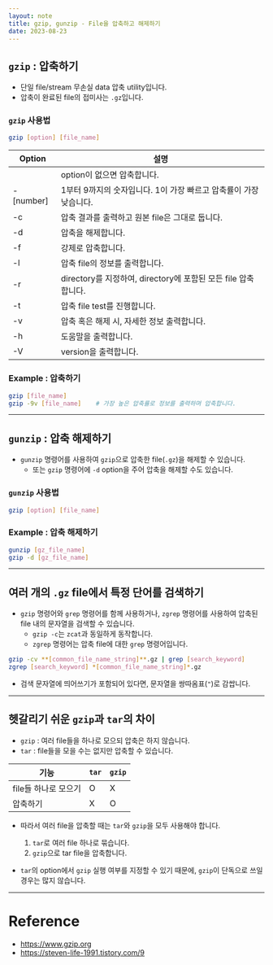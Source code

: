 ```yaml
---
layout: note
title: gzip, gunzip - File을 압축하고 해제하기
date: 2023-08-23
---
```





## `gzip` : 압축하기

- 단일 file/stream 무손실 data 압축 utility입니다.
- 압축이 완료된 file의 접미사는 `.gz`입니다. 


### `gzip` 사용법

```sh
gzip [option] [file_name]
```

| Option | 설명 |
| --- | --- |
|  | option이 없으면 압축합니다. |
| -[number] | 1부터 9까지의 숫자입니다. 1이 가장 빠르고 압축률이 가장 낮습니다. |
| -c | 압축 결과를 출력하고 원본 file은 그대로 둡니다. |
| -d | 압축을 해제합니다. |
| -f | 강제로 압축합니다. |
| -l | 압축 file의 정보를 출력합니다. |
| -r | directory를 지정하여, directory에 포함된 모든 file 압축합니다. |
| -t | 압축 file test를 진행합니다. |
| -v | 압축 혹은 해제 시, 자세한 정보 출력합니다. |
| -h | 도움말을 출력합니다. |
| -V | version을 출력합니다. |


### Example : 압축하기

```sh
gzip [file_name]
gzip -9v [file_name]    # 가장 높은 압축률로 정보를 출력하며 압축합니다.
```




---




## `gunzip` : 압축 해제하기

- `gunzip` 명령어를 사용하여 `gzip`으로 압축한 file(`.gz`)을 해제할 수 있습니다.
    - 또는 `gzip` 명령어에 `-d` option을 주어 압축을 해제할 수도 있습니다.


### `gunzip` 사용법

```sh
gzip [option] [file_name]
```


### Example : 압축 해제하기

```sh
gunzip [gz_file_name]
gzip -d [gz_file_name]
```




---




## 여러 개의 `.gz` file에서 특정 단어를 검색하기

- `gzip` 명령어와 `grep` 명령어를 함께 사용하거나, `zgrep` 명령어를 사용하여 압축된 file 내의 문자열을 검색할 수 있습니다.
    - `gzip -c`는 `zcat`과 동일하게 동작합니다.
    - `zgrep` 명령어는 압축 file에 대한 `grep` 명령어입니다.

```sh
gzip -cv **[common_file_name_string]**.gz | grep [search_keyword]
zgrep [search_keyword] *[common_file_name_string]*.gz
```

- 검색 문자열에 띄어쓰기가 포함되어 있다면, 문자열을 쌍따옴표(`"`)로 감쌉니다.




---




## 헷갈리기 쉬운 `gzip`과 `tar`의 차이

- `gzip` : 여러 file들을 하나로 모으되 압축은 하지 않습니다.
- `tar` : file들을 모을 수는 없지만 압축할 수 있습니다.

| 기능 | `tar` | `gzip` |
| --- | --- | --- |
| file들 하나로 모으기 | O | X |
| 압축하기 | X | O |

- 따라서 여러 file을 압축할 때는 `tar`와 `gzip`을 모두 사용해야 합니다.
    1. `tar`로 여러 file 하나로 묶습니다.
    2. `gzip`으로 tar file을 압축합니다.

- `tar`의 option에서 `gzip` 실행 여부를 지정할 수 있기 때문에, `gzip`이 단독으로 쓰일 경우는 많지 않습니다.




---




# Reference

- <https://www.gzip.org>
- <https://steven-life-1991.tistory.com/9>


